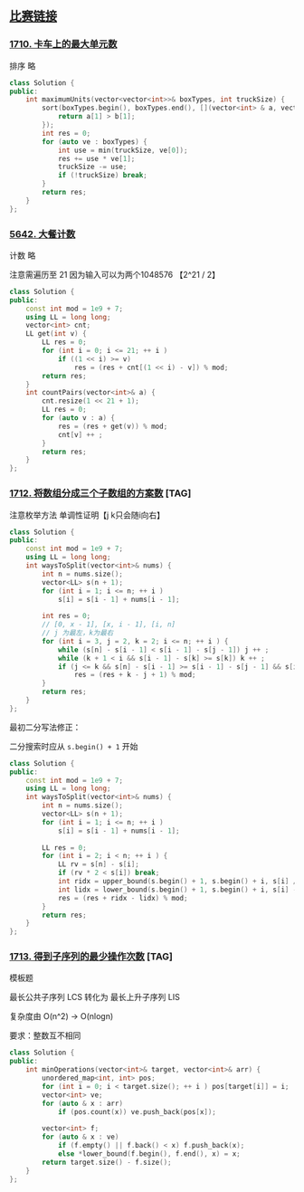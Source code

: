 ## [比赛链接](https://leetcode-cn.com/contest/weekly-contest-222/)


### [1710. 卡车上的最大单元数](https://leetcode-cn.com/problems/maximum-units-on-a-truck/)

排序 略

```c++
class Solution {
public:
    int maximumUnits(vector<vector<int>>& boxTypes, int truckSize) {
        sort(boxTypes.begin(), boxTypes.end(), [](vector<int> & a, vector<int> & b){
            return a[1] > b[1];
        });
        int res = 0;
        for (auto ve : boxTypes) {
            int use = min(truckSize, ve[0]);
            res += use * ve[1];
            truckSize -= use;
            if (!truckSize) break;
        }
        return res;
    }
};
```


### [5642. 大餐计数](https://leetcode-cn.com/problems/count-good-meals/)

计数 略

注意需遍历至 21 因为输入可以为两个1048576 【2^21 / 2】

```c++
class Solution {
public:
    const int mod = 1e9 + 7;
    using LL = long long;
    vector<int> cnt;
    LL get(int v) {
        LL res = 0;
        for (int i = 0; i <= 21; ++ i )
            if ((1 << i) >= v)
                res = (res + cnt[(1 << i) - v]) % mod;
        return res;
    }
    int countPairs(vector<int>& a) {
        cnt.resize(1 << 21 + 1);
        LL res = 0;
        for (auto v : a) {
            res = (res + get(v)) % mod;
            cnt[v] ++ ;
        }
        return res;
    }
};
```

### [1712. 将数组分成三个子数组的方案数](https://leetcode-cn.com/problems/ways-to-split-array-into-three-subarrays/) [TAG]

注意枚举方法 单调性证明【j k只会随i向右】

```c++
class Solution {
public:
    const int mod = 1e9 + 7;
    using LL = long long;
    int waysToSplit(vector<int>& nums) {
        int n = nums.size();
        vector<LL> s(n + 1);
        for (int i = 1; i <= n; ++ i )
            s[i] = s[i - 1] + nums[i - 1];
        
        int res = 0;
        // [0, x - 1], [x, i - 1], [i, n]
        // j 为最左，k为最右
        for (int i = 3, j = 2, k = 2; i <= n; ++ i ) {
            while (s[n] - s[i - 1] < s[i - 1] - s[j - 1]) j ++ ;
            while (k + 1 < i && s[i - 1] - s[k] >= s[k]) k ++ ;
            if (j <= k && s[n] - s[i - 1] >= s[i - 1] - s[j - 1] && s[i - 1] - s[k - 1] >= s[k - 1])
                res = (res + k - j + 1) % mod;
        }
        return res;
    }
};
```

最初二分写法修正：

二分搜索时应从 `s.begin() + 1` 开始

```c++
class Solution {
public:
    const int mod = 1e9 + 7;
    using LL = long long;
    int waysToSplit(vector<int>& nums) {
        int n = nums.size();
        vector<LL> s(n + 1);
        for (int i = 1; i <= n; ++ i )
            s[i] = s[i - 1] + nums[i - 1];
        
        LL res = 0;
        for (int i = 2; i < n; ++ i ) {
            LL rv = s[n] - s[i];
            if (rv * 2 < s[i]) break;
            int ridx = upper_bound(s.begin() + 1, s.begin() + i, s[i] / 2) - s.begin();     // 保证 left <= mid
            int lidx = lower_bound(s.begin() + 1, s.begin() + i, s[i] - rv) - s.begin();    // 保证 mid <= right
            res = (res + ridx - lidx) % mod;
        }
        return res;
    }
};
```

### [1713. 得到子序列的最少操作次数](https://leetcode-cn.com/problems/minimum-operations-to-make-a-subsequence/) [TAG]

模板题

最长公共子序列 LCS 转化为 最长上升子序列 LIS

复杂度由 O(n^2) -> O(nlogn)

要求：整数互不相同

```c++
class Solution {
public:
    int minOperations(vector<int>& target, vector<int>& arr) {
        unordered_map<int, int> pos;
        for (int i = 0; i < target.size(); ++ i ) pos[target[i]] = i;   // target无重复数组
        vector<int> ve;
        for (auto & x : arr)
            if (pos.count(x)) ve.push_back(pos[x]);
        
        vector<int> f;
        for (auto & x : ve)
            if (f.empty() || f.back() < x) f.push_back(x);
            else *lower_bound(f.begin(), f.end(), x) = x;
        return target.size() - f.size();
    }
};
```
